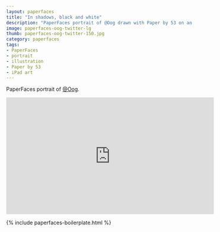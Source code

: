 ```yaml
---
layout: paperfaces
title: "In shadows, black and white"
description: "PaperFaces portrait of @Oog drawn with Paper by 53 on an iPad."
image: paperfaces-oog-twitter-lg
thumb: paperfaces-oog-twitter-150.jpg
category: paperfaces
tags: 
- PaperFaces
- portrait
- illustration
- Paper by 53
- iPad art
---
```


PaperFaces portrait of [@Oog](http://twitter.com/Oog).

<iframe width="560" height="315" src="http://www.youtube.com/embed/bHp3aHMQxA0" frameborder="0"> </iframe>

{% include paperfaces-boilerplate.html %}